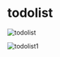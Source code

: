 # todolist
![todolist](https://user-images.githubusercontent.com/98159171/169486223-3dbc7e17-0a46-453b-aa0d-7731f8415261.jpg)

![todolist1](https://user-images.githubusercontent.com/98159171/169486250-33504b52-5eb4-4b5c-acaa-846852708a8f.jpg)
